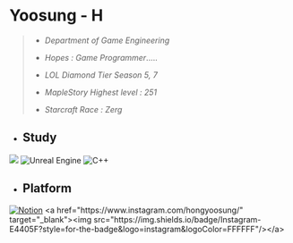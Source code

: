 
 
 # **Yoosung - H** 
 
 >+ *Department of Game Engineering*
 >
 >+ *Hopes : Game Programmer*.....
 >
 >+ *LOL Diamond Tier Season 5, 7*
 >
 >+ *MapleStory Highest level : 251*
 >
 >+ *Starcraft Race : Zerg*

+ ## Study

<img src="https://img.shields.io/badge/Unity -000000?style=for-the-badge&logo=Unity #&logoColor=000000"/></a>
![Unreal Engine](https://img.shields.io/badge/unrealengine-%23313131.svg?style=for-the-badge&logo=unrealengine&logoColor=white) ![C++](https://img.shields.io/badge/c++-%2300599C.svg?style=for-the-badge&logo=c%2B%2B&logoColor=white)


+ ## Platform
[![Notion](https://img.shields.io/badge/Notion-%23000000.svg?style=for-the-badge&logo=notion&logoColor=white)]([https://hyss.notion.site/Yoosung-H-df9b2433b8be4b72858ab7764632862f](https://www.notion.so/hyss/Yoosung-H-df9b2433b8be4b72858ab7764632862f))
 <a href="https://www.instagram.com/hongyoosung/" target="_blank"><img src="https://img.shields.io/badge/Instagram-E4405F?style=for-the-badge&logo=instagram&logoColor=FFFFFF"/></a>
















